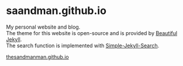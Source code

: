 # saandman.github.io

My personal website and blog. <br/>
The theme for this website is open-source and is provided by [Beautiful Jekyll](https://deanattali.com/beautiful-jekyll/).  
The search function is implemented with [Simple-Jekyll-Search](https://github.com/christian-fei/Simple-Jekyll-Search). 

[thesandmanman.github.io](https://saandman.github.io)
